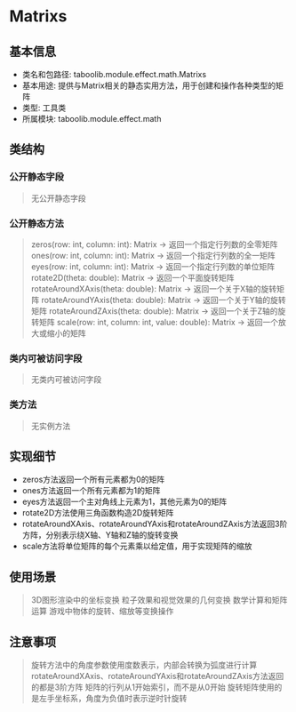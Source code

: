 # Matrixs

## 基本信息
- 类名和包路径: taboolib.module.effect.math.Matrixs
- 基本用途: 提供与Matrix相关的静态实用方法，用于创建和操作各种类型的矩阵
- 类型: 工具类
- 所属模块: taboolib.module.effect.math

## 类结构

### 公开静态字段
> 无公开静态字段

### 公开静态方法
> zeros(row: int, column: int): Matrix -> 返回一个指定行列数的全零矩阵
> ones(row: int, column: int): Matrix -> 返回一个指定行列数的全一矩阵
> eyes(row: int, column: int): Matrix -> 返回一个指定行列数的单位矩阵
> rotate2D(theta: double): Matrix -> 返回一个平面旋转矩阵
> rotateAroundXAxis(theta: double): Matrix -> 返回一个关于X轴的旋转矩阵
> rotateAroundYAxis(theta: double): Matrix -> 返回一个关于Y轴的旋转矩阵
> rotateAroundZAxis(theta: double): Matrix -> 返回一个关于Z轴的旋转矩阵
> scale(row: int, column: int, value: double): Matrix -> 返回一个放大或缩小的矩阵

### 类内可被访问字段
> 无类内可被访问字段

### 类方法
> 无实例方法

## 实现细节
- zeros方法返回一个所有元素都为0的矩阵
- ones方法返回一个所有元素都为1的矩阵
- eyes方法返回一个主对角线上元素为1，其他元素为0的矩阵
- rotate2D方法使用三角函数构造2D旋转矩阵
- rotateAroundXAxis、rotateAroundYAxis和rotateAroundZAxis方法返回3阶方阵，分别表示绕X轴、Y轴和Z轴的旋转变换
- scale方法将单位矩阵的每个元素乘以给定值，用于实现矩阵的缩放

## 使用场景
> 3D图形渲染中的坐标变换
> 粒子效果和视觉效果的几何变换
> 数学计算和矩阵运算
> 游戏中物体的旋转、缩放等变换操作

## 注意事项
> 旋转方法中的角度参数使用度数表示，内部会转换为弧度进行计算
> rotateAroundXAxis、rotateAroundYAxis和rotateAroundZAxis方法返回的都是3阶方阵
> 矩阵的行列从1开始索引，而不是从0开始
> 旋转矩阵使用的是左手坐标系，角度为负值时表示逆时针旋转


